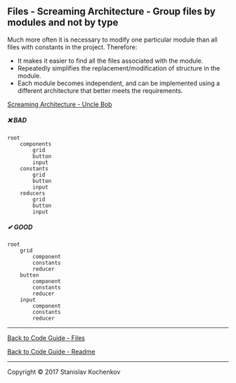 ## Files - Screaming Architecture - Group files by modules and not by type

Much more often it is necessary to modify one particular module than all files with constants in the project. Therefore:

* It makes it easier to find all the files associated with the module.
* Repeatedly simplifies the replacement/modification of structure in the module.
* Each module becomes independent, and can be implemented using a different architecture that better meets the
  requirements.

[Screaming Architecture - Uncle Bob](https://blog.cleancoder.com/uncle-bob/2011/09/30/Screaming-Architecture.html)

##### ❌ BAD

```
root
    components
        grid
        button
        input
    constants
        grid
        button
        input
    reducers
        grid
        button
        input
```

##### ✔ GOOD

```
root
    grid
        component
        constants
        reducer
    button
        component
        constants
        reducer
    input
        component
        constants
        reducer
```

---

[Back to Code Guide - Files](https://github.com/UserBug/codeGuide/tree/v2/docs/files)

[Back to Code Guide - Readme](https://github.com/UserBug/codeGuide/tree/v2)

---
Copyright © 2017 Stanislav Kochenkov 